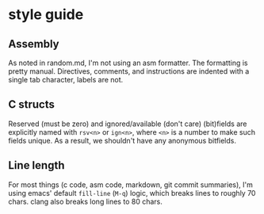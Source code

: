 # style guide

## Assembly
As noted in random.md, I'm not using an asm formatter. The formatting
is pretty manual. Directives, comments, and instructions are indented
with a single tab character, labels are not.

## C structs
Reserved (must be zero) and ignored/available (don't care) (bit)fields
are explicitly named with `rsv<n>` or `ign<n>`, where `<n>` is a
number to make such fields unique. As a result, we shouldn't have any
anonymous bitfields.

## Line length
For most things (c code, asm code, markdown, git commit summaries),
I'm using emacs' default `fill-line` (`M-q`) logic, which breaks lines
to roughly 70 chars. clang also breaks long lines to 80 chars.
